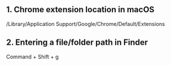 ## 1. Chrome extension location in macOS
/Library/Application Support/Google/Chrome/Default/Extensions

## 2. Entering a file/folder path in Finder
Command + Shift + g
